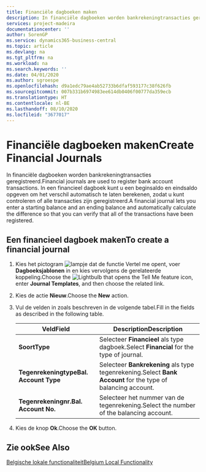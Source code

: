 ```yaml
---
title: Financiële dagboeken maken
description: In financiële dagboeken worden bankrekeningtransacties geregistreerd. In een financieel dagboek kunt u een beginsaldo en eindsaldo opgeven om het verschil automatisch te laten berekenen, zodat u kunt controleren of alle transacties zijn geregistreerd.
services: project-madeira
documentationcenter: ''
author: SorenGP
ms.service: dynamics365-business-central
ms.topic: article
ms.devlang: na
ms.tgt_pltfrm: na
ms.workload: na
ms.search.keywords: ''
ms.date: 04/01/2020
ms.author: sgroespe
ms.openlocfilehash: d9a1edc79ae4ab52733b6dfaf593177c38f626fb
ms.sourcegitcommit: 007b331b6974983ee614db0406f00777da359ecb
ms.translationtype: HT
ms.contentlocale: nl-BE
ms.lasthandoff: 08/10/2020
ms.locfileid: "3677017"
---
```

# <a name="create-financial-journals"></a><span data-ttu-id="23779-104">Financiële dagboeken maken</span><span class="sxs-lookup"><span data-stu-id="23779-104">Create Financial Journals</span></span>
<span data-ttu-id="23779-105">In financiële dagboeken worden bankrekeningtransacties geregistreerd.</span><span class="sxs-lookup"><span data-stu-id="23779-105">Financial journals are used to register bank account transactions.</span></span> <span data-ttu-id="23779-106">In een financieel dagboek kunt u een beginsaldo en eindsaldo opgeven om het verschil automatisch te laten berekenen, zodat u kunt controleren of alle transacties zijn geregistreerd.</span><span class="sxs-lookup"><span data-stu-id="23779-106">A financial journal lets you enter a starting balance and an ending balance and automatically calculate the difference so that you can verify that all of the transactions have been registered.</span></span>  

## <a name="to-create-a-financial-journal"></a><span data-ttu-id="23779-107">Een financieel dagboek maken</span><span class="sxs-lookup"><span data-stu-id="23779-107">To create a financial journal</span></span>  

1.  <span data-ttu-id="23779-108">Kies het pictogram ![lampje dat de functie Vertel me opent](../../media/ui-search/search_small.png "Vertel me wat u wilt doen"), voer **Dagboeksjablonen** in en kies vervolgens de gerelateerde koppeling.</span><span class="sxs-lookup"><span data-stu-id="23779-108">Choose the ![Lightbulb that opens the Tell Me feature](../../media/ui-search/search_small.png "Tell me what you want to do") icon, enter **Journal Templates**, and then choose the related link.</span></span>  
2.  <span data-ttu-id="23779-109">Kies de actie **Nieuw**.</span><span class="sxs-lookup"><span data-stu-id="23779-109">Choose the **New** action.</span></span>  
3.  <span data-ttu-id="23779-110">Vul de velden in zoals beschreven in de volgende tabel.</span><span class="sxs-lookup"><span data-stu-id="23779-110">Fill in the fields as described in the following table.</span></span>  

    |<span data-ttu-id="23779-111">Veld</span><span class="sxs-lookup"><span data-stu-id="23779-111">Field</span></span>|<span data-ttu-id="23779-112">Description</span><span class="sxs-lookup"><span data-stu-id="23779-112">Description</span></span>|  
    |---------------------------------|---------------------------------------|  
    |<span data-ttu-id="23779-113">**Soort**</span><span class="sxs-lookup"><span data-stu-id="23779-113">**Type**</span></span>|<span data-ttu-id="23779-114">Selecteer **Financieel** als type dagboek.</span><span class="sxs-lookup"><span data-stu-id="23779-114">Select **Financial** for the type of journal.</span></span>|  
    |<span data-ttu-id="23779-115">**Tegenrekeningtype**</span><span class="sxs-lookup"><span data-stu-id="23779-115">**Bal. Account Type**</span></span>|<span data-ttu-id="23779-116">Selecteer **Bankrekening** als type tegenrekening.</span><span class="sxs-lookup"><span data-stu-id="23779-116">Select **Bank Account** for the type of balancing account.</span></span>|  
    |<span data-ttu-id="23779-117">**Tegenrekeningnr.**</span><span class="sxs-lookup"><span data-stu-id="23779-117">**Bal. Account No.**</span></span>|<span data-ttu-id="23779-118">Selecteer het nummer van de tegenrekening.</span><span class="sxs-lookup"><span data-stu-id="23779-118">Select the number of the balancing account.</span></span>|  

4.  <span data-ttu-id="23779-119">Kies de knop **Ok**.</span><span class="sxs-lookup"><span data-stu-id="23779-119">Choose the **OK** button.</span></span>  

## <a name="see-also"></a><span data-ttu-id="23779-120">Zie ook</span><span class="sxs-lookup"><span data-stu-id="23779-120">See Also</span></span>  
 [<span data-ttu-id="23779-121">Belgische lokale functionaliteit</span><span class="sxs-lookup"><span data-stu-id="23779-121">Belgium Local Functionality</span></span>](belgium-local-functionality.md)

